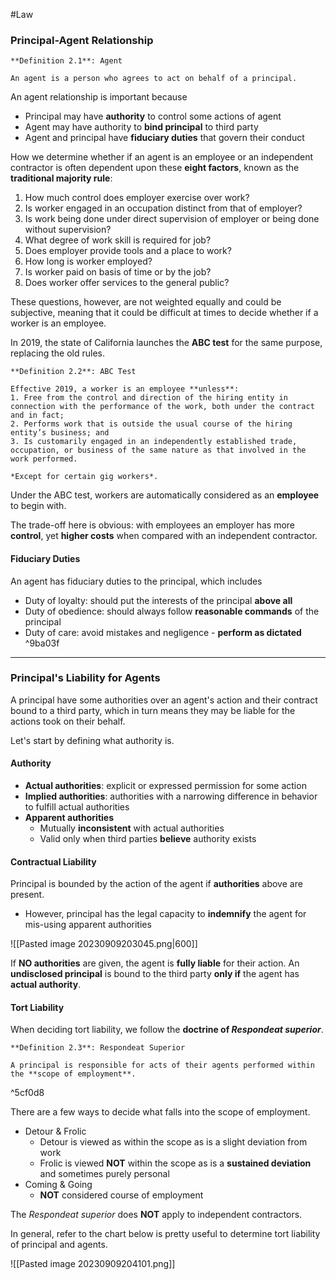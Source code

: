#Law
### Principal-Agent Relationship

```ad-important
**Definition 2.1**: Agent

An agent is a person who agrees to act on behalf of a principal.
```

An agent relationship is important because
- Principal may have **authority** to control some actions of agent
- Agent may have authority to **bind principal** to third party
- Agent and principal have **fiduciary duties** that govern their conduct

How we determine whether if an agent is an employee or an independent contractor is often dependent upon these **eight factors**, known as the **traditional majority rule**:
1. How much control does employer exercise over work?  
2. Is worker engaged in an occupation distinct from that of employer?  
3. Is work being done under direct supervision of employer or being done without supervision?  
4. What degree of work skill is required for job?  
5. Does employer provide tools and a place to work?  
6. How long is worker employed?  
7. Is worker paid on basis of time or by the job?  
8. Does worker offer services to the general public?

These questions, however, are not weighted equally and could be subjective, meaning that it could be difficult at times to decide whether if a worker is an employee.

In 2019, the state of California launches the **ABC test** for the same purpose, replacing the old rules.

```ad-important
**Definition 2.2**: ABC Test

Effective 2019, a worker is an employee **unless**:  
1. Free from the control and direction of the hiring entity in connection with the performance of the work, both under the contract and in fact;  
2. Performs work that is outside the usual course of the hiring entity’s business; and  
3. Is customarily engaged in an independently established trade, occupation, or business of the same nature as that involved in the work performed.  

*Except for certain gig workers*.
```

Under the ABC test, workers are automatically considered as an **employee** to begin with.

The trade-off here is obvious: with employees an employer has more **control**, yet **higher costs** when compared with an independent contractor.

#### Fiduciary Duties
An agent has fiduciary duties to the principal, which includes
- Duty of loyalty: should put the interests of the principal **above all**
- Duty of obedience: should always follow **reasonable commands** of the principal
- Duty of care: avoid mistakes and negligence - **perform as dictated** ^9ba03f

---
### Principal's Liability for Agents
A principal have some authorities over an agent's action and their contract bound to a third party, which in turn means they may be liable for the actions took on their behalf.

Let's start by defining what authority is.
#### Authority
- **Actual authorities**: explicit or expressed permission for some action
- **Implied authorities**: authorities with a narrowing difference in behavior to fulfill actual authorities
- **Apparent authorities**
	- Mutually **inconsistent** with actual authorities
	- Valid only when third parties **believe** authority exists

#### Contractual Liability
Principal is bounded by the action of the agent if **authorities** above are present.
- However, principal has the legal capacity to **indemnify** the agent for mis-using apparent authorities

![[Pasted image 20230909203045.png|600]]

If **NO authorities** are given, the agent is **fully liable** for their action. An **undisclosed principal** is bound to the third party **only if** the agent has **actual authority**.

#### Tort Liability
When deciding tort liability, we follow the **doctrine of *Respondeat superior***.

```ad-important
**Definition 2.3**: Respondeat Superior

A principal is responsible for acts of their agents performed within the **scope of employment**.
```

^5cf0d8

There are a few ways to decide what falls into the scope of employment.
- Detour & Frolic
	- Detour is viewed as within the scope as is a slight deviation from work
	- Frolic is viewed **NOT** within the scope as is a **sustained deviation** and sometimes purely personal
- Coming & Going
	- **NOT** considered course of employment

The *Respondeat superior* does **NOT** apply to independent contractors.

In general, refer to the chart below is pretty useful to determine tort liability of principal and agents.

![[Pasted image 20230909204101.png]]